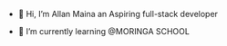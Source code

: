 - 👋 Hi, I’m Allan Maina an Aspiring full-stack developer

- 🌱 I’m currently learning @MORINGA SCHOOL



<!---
A-maina/A-maina is a ✨ special ✨ repository because its `README.md` (this file) appears on your GitHub profile.
You can click the Preview link to take a look at your changes.
--->
